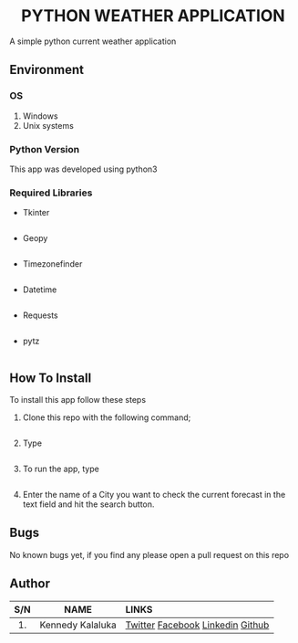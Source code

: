 <h1><center>PYTHON WEATHER APPLICATION</center></h1>

<p>A simple python current weather application</p>

## Environment

### OS
1. Windows
2. Unix systems

### Python Version
This app was developed using python3

### Required Libraries
- Tkinter
	``` sudo pip3 install tk or sudo apt-get install python3-tk 
	```
- Geopy
	``` sudo pip3 install geopy
	```
- Timezonefinder
	``` sudo pip3 install timezonefinder
	```
- Datetime
	``` sudo pip3 install datetime
	```
- Requests
	``` sudo pip3 install requests
	```
- pytz
	``` sudo pip3 install pytz
	```

## How To Install

To install this app follow these steps
1. Clone this repo with the following command;
```git clone https://github.com/Kenmind/python-weather_application.git
```
2. Type 
```cd python-wheather_application
```
3. To run the app, type
```./app.py or python3 app.py
```
4. Enter the name of a City you want to check the current forecast in the text field and hit the search button.

## Bugs
No known bugs yet, if you find any please open a pull request on this repo

## Author
|S/N | NAME | LINKS |
| :---: | :-----: | :----- |
| 1. | Kennedy Kalaluka | [Twitter](https://twitter.com/Kennedy_Sibeso) [Facebook](https://www.facebook.com/kennedysimasiku.kalalukasibeso) [Linkedin](https://linkedin.com/in/kennedykalaluka) [Github](https://github.com/Kenmind) |
